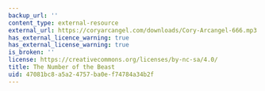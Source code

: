 ```yaml
---
backup_url: ''
content_type: external-resource
external_url: https://coryarcangel.com/downloads/Cory-Arcangel-666.mp3
has_external_licence_warning: true
has_external_license_warning: true
is_broken: ''
license: https://creativecommons.org/licenses/by-nc-sa/4.0/
title: The Number of the Beast
uid: 47081bc8-a5a2-4757-ba0e-f74784a34b2f
---
```

